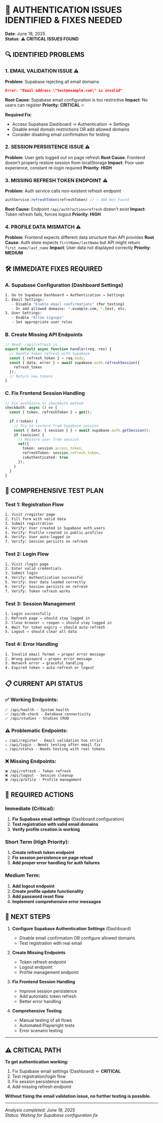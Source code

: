 # 🚨 AUTHENTICATION ISSUES IDENTIFIED & FIXES NEEDED

**Date**: June 18, 2025  
**Status**: ⚠️ **CRITICAL ISSUES FOUND**

## 🔍 **IDENTIFIED PROBLEMS**

### 1. **EMAIL VALIDATION ISSUE** ⚠️
**Problem**: Supabase rejecting all email domains
```json
Error: "Email address \"test@example.com\" is invalid"
```

**Root Cause**: Supabase email configuration is too restrictive
**Impact**: No users can register
**Priority**: **CRITICAL** 🔥

**Required Fix**: 
- Access Supabase Dashboard → Authentication → Settings
- Disable email domain restrictions OR add allowed domains
- Consider disabling email confirmation for testing

### 2. **SESSION PERSISTENCE ISSUE** ⚠️
**Problem**: User gets logged out on page refresh
**Root Cause**: Frontend doesn't properly restore session from localStorage
**Impact**: Poor user experience, constant re-login required
**Priority**: **HIGH** 

### 3. **MISSING REFRESH TOKEN ENDPOINT** ⚠️  
**Problem**: Auth service calls non-existent refresh endpoint
```typescript
authService.refreshToken(refreshToken) // → 404 Not Found
```
**Root Cause**: Endpoint `/api/auth?action=refresh` doesn't exist
**Impact**: Token refresh fails, forces logout
**Priority**: **HIGH**

### 4. **PROFILE DATA MISMATCH** ⚠️
**Problem**: Frontend expects different data structure than API provides
**Root Cause**: Auth store expects `firstName/lastName` but API might return `first_name/last_name`
**Impact**: User data not displayed correctly
**Priority**: **MEDIUM**

## 🛠️ **IMMEDIATE FIXES REQUIRED**

### A. **Supabase Configuration** (Dashboard Settings)
```bash
1. Go to Supabase Dashboard → Authentication → Settings
2. Email Settings:
   - Disable "Enable email confirmations" (for testing)
   - Or add allowed domains: *.example.com, *.test, etc.
3. User Settings:
   - Enable "Allow signups"
   - Set appropriate user roles
```

### B. **Create Missing API Endpoints**
```javascript
// Need: /api/refresh.js
export default async function handler(req, res) {
  // Handle token refresh with Supabase
  const { refresh_token } = req.body;
  const { data, error } = await supabase.auth.refreshSession({
    refresh_token
  });
  // Return new tokens
}
```

### C. **Fix Frontend Session Handling**
```typescript
// Fix authStore.ts checkAuth method
checkAuth: async () => {
  const { token, refreshToken } = get();
  
  if (!token) {
    // Try to restore from Supabase session
    const { data: { session } } = await supabase.auth.getSession();
    if (session) {
      // Restore user from session
      set({ 
        token: session.access_token,
        refreshToken: session.refresh_token,
        isAuthenticated: true 
      });
    }
  }
}
```

## 🧪 **COMPREHENSIVE TEST PLAN**

### **Test 1: Registration Flow**
```bash
1. Visit /register page
2. Fill form with valid data
3. Submit registration
4. Verify: User created in Supabase auth.users
5. Verify: Profile created in public.profiles
6. Verify: User auto-logged in
7. Verify: Session persists on refresh
```

### **Test 2: Login Flow**  
```bash
1. Visit /login page
2. Enter valid credentials
3. Submit login
4. Verify: Authentication successful
5. Verify: User data loaded correctly
6. Verify: Session persists on refresh
7. Verify: Token refresh works
```

### **Test 3: Session Management**
```bash
1. Login successfully
2. Refresh page → should stay logged in
3. Close browser → reopen → should stay logged in
4. Wait for token expiry → should auto-refresh
5. Logout → should clear all data
```

### **Test 4: Error Handling**
```bash
1. Invalid email format → proper error message
2. Wrong password → proper error message  
3. Network error → graceful handling
4. Expired token → auto-refresh or logout
```

## 📋 **CURRENT API STATUS**

### ✅ **Working Endpoints**:
```
✅ /api/health - System health
✅ /api/db-check - Database connectivity
✅ /api/studies - Studies CRUD
```

### ⚠️ **Problematic Endpoints**:
```
⚠️ /api/register - Email validation too strict
⚠️ /api/login - Needs testing after email fix
⚠️ /api/status - Needs testing with real tokens
```

### ❌ **Missing Endpoints**:
```
❌ /api/refresh - Token refresh
❌ /api/logout - Session cleanup
❌ /api/profile - Profile management
```

## 🎯 **REQUIRED ACTIONS**

### **Immediate (Critical)**:
1. **Fix Supabase email settings** (Dashboard configuration)
2. **Test registration with valid email domains**
3. **Verify profile creation is working**

### **Short Term (High Priority)**:
1. **Create refresh token endpoint**
2. **Fix session persistence on page reload**
3. **Add proper error handling for auth failures**

### **Medium Term**:
1. **Add logout endpoint** 
2. **Create profile update functionality**
3. **Add password reset flow**
4. **Implement comprehensive error messages**

## 🚀 **NEXT STEPS**

1. **Configure Supabase Authentication Settings** (Dashboard)
   - Disable email confirmation OR configure allowed domains
   - Test registration with real email

2. **Create Missing Endpoints**
   - Token refresh endpoint
   - Logout endpoint
   - Profile management endpoint

3. **Fix Frontend Session Handling**
   - Improve session persistence
   - Add automatic token refresh
   - Better error handling

4. **Comprehensive Testing**
   - Manual testing of all flows
   - Automated Playwright tests
   - Error scenario testing

---

## ⚠️ **CRITICAL PATH**

**To get authentication working:**
1. Fix Supabase email settings (Dashboard) ← **CRITICAL**
2. Test registration/login flow
3. Fix session persistence issues
4. Add missing refresh endpoint

**Without fixing the email validation issue, no further testing is possible.**

---
*Analysis completed: June 18, 2025*  
*Status: Waiting for Supabase configuration fix*
